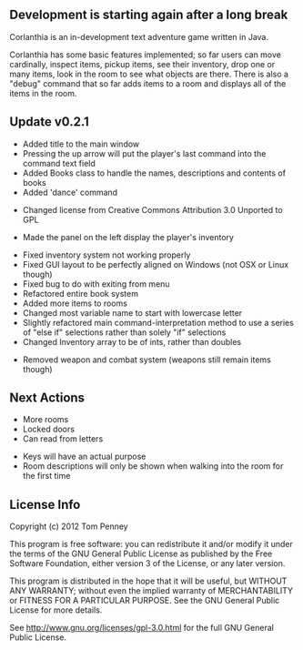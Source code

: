 Development is starting again after a long break
--

Corlanthia is an in-development text adventure game written in Java.

Corlanthia has some basic features implemented; so far users can move cardinally, inspect items, pickup items, see their inventory, drop one or many items, look in the room to see what objects are there. There is also a "debug" command that so far adds items to a room and displays all of the items in the room.

Update v0.2.1
--

+ Added title to the main window
+ Pressing the up arrow will put the player's last command into the command text field
+ Added Books class to handle the names, descriptions and contents of books
+ Added 'dance' command
* Changed license from Creative Commons Attribution 3.0 Unported to GPL
+ Made the panel on the left display the player's inventory
* Fixed inventory system not working properly
* Fixed GUI layout to be perfectly aligned on Windows (not OSX or Linux though)
* Fixed bug to do with exiting from menu
* Refactored entire book system
* Added more items to rooms
* Changed most variable name to start with lowercase letter
* Slightly refactored main command-interpretation method to use a series of "else if" selections rather than solely "if" selections
* Changed Inventory array to be of ints, rather than doubles
- Removed weapon and combat system (weapons still remain items though)


Next Actions
--

+ More rooms
+ Locked doors
+ Can read from letters
* Keys will have an actual purpose
* Room descriptions will only be shown when walking into the room for the first time


License Info
--

Copyright (c) 2012 Tom Penney

This program is free software: you can redistribute it and/or modify it under the terms of the GNU General Public License as published by the Free Software Foundation, either version 3 of the License, or any later version.

This program is distributed in the hope that it will be useful, but WITHOUT ANY WARRANTY; without even the implied warranty of MERCHANTABILITY or FITNESS FOR A PARTICULAR PURPOSE. See the GNU General Public License for more details.

See http://www.gnu.org/licenses/gpl-3.0.html for the full GNU General Public License.